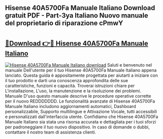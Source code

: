 ## Hisense 40A5700Fa Manuale Italiano Download gratuit PDF - Part-3ya Italiano Nuovo manuale del proprietario di riparazione cPmwY

# <h2><a href="http://dfbry1.blite.top/?on=Hisense+40A5700Fa+Manuale+Italiano">🔗Download 👉🔴 Hisense 40A5700Fa Manuale Italiano</a></h2>

[![Hisense 40A5700Fa Manuale Italiano download](https://i.imgur.com/lujVjoI.png)](http://dfbry1.blite.top/?on=Hisense+40A5700Fa+Manuale+Italiano)
Saluti e benvenuto nel manuale Dell'utente per il tuo Hisense 40A5700Fa Manuale Italiano appena lanciato. Questa guida è appositamente progettata per aiutarti a iniziare con il tuo prodotto e darti una conoscenza approfondita delle sue caratteristiche, funzioni e capacità. Troverai istruzioni chiare per L'installazione, L'uso, la manutenzione e la risoluzione dei problemi. Manuale D'uso questo manuale descrive le procedure operative corrette per il nuovo REDDDDDDD. Le funzionalità avanzate di Hisense 40A5700Fa Manuale Italiano includono aggiornamenti automatici, Dashboard personalizzabile, Supporto multilingue e Attivazione Vocale, tutti accessibili e personalizzati dall'interfaccia utente. Confidiamo che Hisense 40A5700Fa Manuale Italiano sia stata una risorsa accurata e dettagliata per i tuoi sforzi per padroneggiare il tuo nuovo dispositivo. In caso di domande o dubbi, contattare il nostro team di assistenza clienti.
